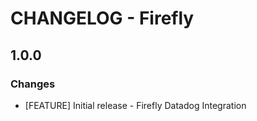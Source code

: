 # CHANGELOG - Firefly

## 1.0.0

### Changes

* [FEATURE] Initial release - Firefly Datadog Integration
